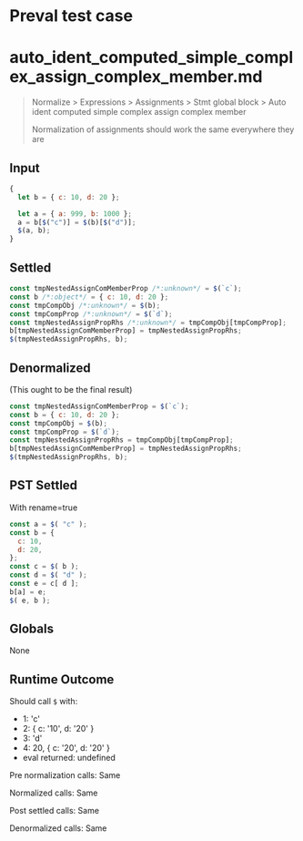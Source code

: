 # Preval test case

# auto_ident_computed_simple_complex_assign_complex_member.md

> Normalize > Expressions > Assignments > Stmt global block > Auto ident computed simple complex assign complex member
>
> Normalization of assignments should work the same everywhere they are

## Input

`````js filename=intro
{
  let b = { c: 10, d: 20 };

  let a = { a: 999, b: 1000 };
  a = b[$("c")] = $(b)[$("d")];
  $(a, b);
}
`````


## Settled


`````js filename=intro
const tmpNestedAssignComMemberProp /*:unknown*/ = $(`c`);
const b /*:object*/ = { c: 10, d: 20 };
const tmpCompObj /*:unknown*/ = $(b);
const tmpCompProp /*:unknown*/ = $(`d`);
const tmpNestedAssignPropRhs /*:unknown*/ = tmpCompObj[tmpCompProp];
b[tmpNestedAssignComMemberProp] = tmpNestedAssignPropRhs;
$(tmpNestedAssignPropRhs, b);
`````


## Denormalized
(This ought to be the final result)

`````js filename=intro
const tmpNestedAssignComMemberProp = $(`c`);
const b = { c: 10, d: 20 };
const tmpCompObj = $(b);
const tmpCompProp = $(`d`);
const tmpNestedAssignPropRhs = tmpCompObj[tmpCompProp];
b[tmpNestedAssignComMemberProp] = tmpNestedAssignPropRhs;
$(tmpNestedAssignPropRhs, b);
`````


## PST Settled
With rename=true

`````js filename=intro
const a = $( "c" );
const b = {
  c: 10,
  d: 20,
};
const c = $( b );
const d = $( "d" );
const e = c[ d ];
b[a] = e;
$( e, b );
`````


## Globals


None


## Runtime Outcome


Should call `$` with:
 - 1: 'c'
 - 2: { c: '10', d: '20' }
 - 3: 'd'
 - 4: 20, { c: '20', d: '20' }
 - eval returned: undefined

Pre normalization calls: Same

Normalized calls: Same

Post settled calls: Same

Denormalized calls: Same
